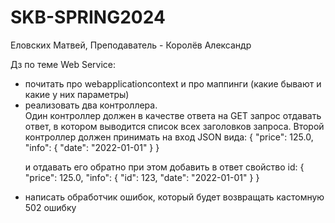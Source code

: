 <h1>SKB-SPRING2024</h1>
<p>Еловских Матвей, Преподаватель - Королёв Александр</p>

Дз по теме Web Service:
<ul>
<li>почитать про webapplicationcontext и про маппинги (какие бывают и какие у них параметры)</li>
<li>реализовать два контроллера. </li>
Один контроллер должен в качестве ответа на GET запрос отдавать ответ, в котором выводится список всех заголовков запроса.
Второй контроллер должен принимать на вход JSON вида:
{
    "price": 125.0,
    "info": {
        "date": "2022-01-01"
    } 
}

и отдавать его обратно при этом добавить в ответ свойство id:
{
    "price": 125.0,
    "info": {
        "id": 123,
        "date": "2022-01-01"
    } 
}

<li>написать обработчик ошибок, который будет возвращать кастомную 502 ошибку</li>
</ul>
